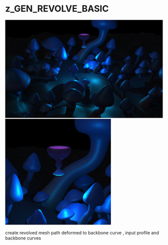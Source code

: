 # z_GEN_REVOLVE_BASIC
![z_GEN_REVOLVE_BASIC](https://raw.githubusercontent.com/CorvaeOboro/zenv/master/hip/z_GEN_REVOLVE_BASIC/z_GEN_REVOLVE_BASIC.jpg?raw=true "z_GEN_REVOLVE_BASIC")
![z_GEN_REVOLVE_BASIC](https://raw.githubusercontent.com/CorvaeOboro/zenv/master/hip/z_GEN_REVOLVE_BASIC/z_GEN_REVOLVE_BASIC_thumb.jpg?raw=true "z_GEN_REVOLVE_BASIC")

create revolved mesh path deformed to backbone curve , input profile and backbone curves 

